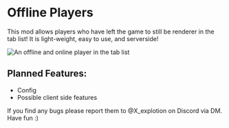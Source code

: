 # Offline Players

This mod allows players who have left the game to still be renderer in the tab list! It is light-weight, easy to use, and serverside!

![An offline and online player in the tab list](https://cdn.modrinth.com/data/cached_images/03da019d53ae35410771dd3842d8d2bddd02b712.png)

## Planned Features:
- Config
- Possible client side features

If you find any bugs please report them to @X_explotion on Discord via DM. Have fun :)
